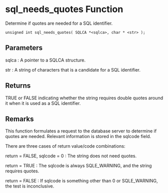 <!-- loio3be2bef56c5f1014a2d3c6a3903659dc -->

# sql\_needs\_quotes Function

Determine if quotes are needed for a SQL identifier.



```
unsigned int sql_needs_quotes( SQLCA *<sqlca>, char * <str> );
```



## Parameters

sqlca
:   A pointer to a SQLCA structure.

str
:   A string of characters that is a candidate for a SQL identifier.



## Returns

TRUE or FALSE indicating whether the string requires double quotes around it when it is used as a SQL identifier.



## Remarks

This function formulates a request to the database server to determine if quotes are needed. Relevant information is stored in the sqlcode field.

There are three cases of return value/code combinations:

return = FALSE, sqlcode = 0
:   The string does not need quotes.

return = TRUE
:   The sqlcode is always SQLE\_WARNING, and the string requires quotes.

return = FALSE
:   If sqlcode is something other than 0 or SQLE\_WARNING, the test is inconclusive.

